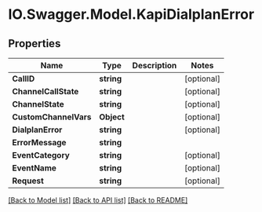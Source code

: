 # IO.Swagger.Model.KapiDialplanError
## Properties

Name | Type | Description | Notes
------------ | ------------- | ------------- | -------------
**CallID** | **string** |  | [optional] 
**ChannelCallState** | **string** |  | [optional] 
**ChannelState** | **string** |  | [optional] 
**CustomChannelVars** | **Object** |  | [optional] 
**DialplanError** | **string** |  | [optional] 
**ErrorMessage** | **string** |  | 
**EventCategory** | **string** |  | [optional] 
**EventName** | **string** |  | [optional] 
**Request** | **string** |  | [optional] 

[[Back to Model list]](../README.md#documentation-for-models) [[Back to API list]](../README.md#documentation-for-api-endpoints) [[Back to README]](../README.md)

